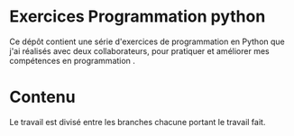 # Exercices Programmation python
Ce dépôt contient une série d'exercices de programmation en Python que j'ai réalisés avec deux collaborateurs,
pour pratiquer et améliorer mes compétences en programmation .

# Contenu
Le travail est divisé entre les branches chacune portant le travail fait.
